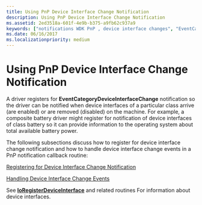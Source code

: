 ```yaml
---
title: Using PnP Device Interface Change Notification
description: Using PnP Device Interface Change Notification
ms.assetid: 2ed3518a-601f-4e9b-b375-a9fb62c937a9
keywords: ["notifications WDK PnP , device interface changes", "EventCategoryDeviceInterfaceChange notification", "device interface change notifications WDK PnP"]
ms.date: 06/16/2017
ms.localizationpriority: medium
---
```


# Using PnP Device Interface Change Notification





A driver registers for **EventCategoryDeviceInterfaceChange** notification so the driver can be notified when device interfaces of a particular class arrive (are enabled) or are removed (disabled) on the machine. For example, a composite battery driver might register for notification of device interfaces of class battery so it can provide information to the operating system about total available battery power.

The following subsections discuss how to register for device interface change notification and how to handle device interface change events in a PnP notification callback routine:

[Registering for Device Interface Change Notification](registering-for-device-interface-change-notification.md)

[Handling Device Interface Change Events](handling-device-interface-change-events.md)

See [**IoRegisterDeviceInterface**](https://docs.microsoft.com/windows-hardware/drivers/ddi/content/wdm/nf-wdm-ioregisterdeviceinterface) and related routines For information about device interfaces.

 

 




